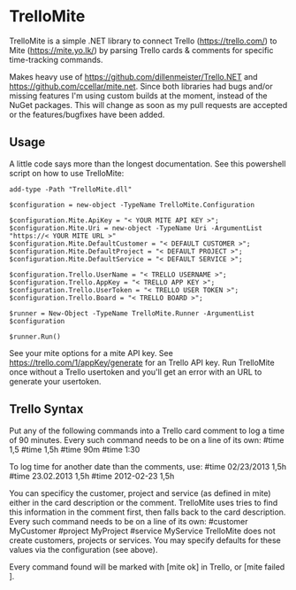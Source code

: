 TrelloMite
==========

TrelloMite is a simple .NET library to connect Trello (https://trello.com/) to Mite (https://mite.yo.lk/) by parsing Trello cards & comments for specific time-tracking commands.

Makes heavy use of  https://github.com/dillenmeister/Trello.NET and https://github.com/ccellar/mite.net. Since both libraries had bugs and/or missing features I'm using custom builds at the moment, instead of the NuGet packages. This will change as soon as my pull requests are accepted or the features/bugfixes have been added.

Usage
-----
A little code says more than the longest documentation. See this powershell script on how to use TrelloMite:

	add-type -Path "TrelloMite.dll"

	$configuration = new-object -TypeName TrelloMite.Configuration

	$configuration.Mite.ApiKey = "< YOUR MITE API KEY >";
	$configuration.Mite.Uri = new-object -TypeName Uri -ArgumentList "https://< YOUR MITE URL >"
	$configuration.Mite.DefaultCustomer = "< DEFAULT CUSTOMER >";
	$configuration.Mite.DefaultProject = "< DEFAULT PROJECT >";
	$configuration.Mite.DefaultService = "< DEFAULT SERVICE >";

	$configuration.Trello.UserName = "< TRELLO USERNAME >";
	$configuration.Trello.AppKey = "< TRELLO APP KEY >";
	$configuration.Trello.UserToken = "< TRELLO USER TOKEN >";
	$configuration.Trello.Board = "< TRELLO BOARD >";

	$runner = New-Object -TypeName TrelloMite.Runner -ArgumentList $configuration

	$runner.Run()

See your mite options for a mite API key.
See https://trello.com/1/appKey/generate for an Trello API key. Run TrelloMite once without a Trello usertoken and you'll get an error with an URL to generate your usertoken.

Trello Syntax
-------------
Put any of the following commands into a Trello card comment to log a time of 90 minutes. Every such command needs to be on a line of its own:
	#time 1,5
	#time 1,5h
	#time 90m
	#time 1:30

To log time for another date than the comments, use:
	#time 02/23/2013 1,5h
	#time 23.02.2013 1,5h
	#time 2012-02-23 1,5h
	
You can specificy the customer, project and service (as defined in mite) either in the card description or the comment. TrelloMite uses tries to find this information in the comment first, then falls back to the card description. Every such command needs to be on a line of its own:
	#customer MyCustomer
	#project MyProject
	#service MyService
TrelloMite does not create customers, projects or services. You may specify defaults for these values via the configuration (see above).

Every command found will be marked with [mite ok] in Trello, or [mite failed <error message>].
